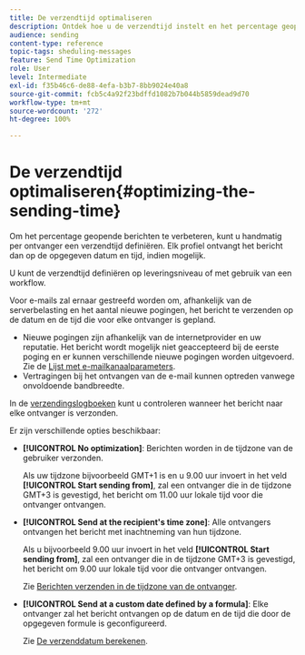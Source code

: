 ```yaml
---
title: De verzendtijd optimaliseren
description: Ontdek hoe u de verzendtijd instelt en het percentage geopende berichten verbetert.
audience: sending
content-type: reference
topic-tags: sheduling-messages
feature: Send Time Optimization
role: User
level: Intermediate
exl-id: f35b46c6-de88-4efa-b3b7-8bb9024e40a8
source-git-commit: fcb5c4a92f23bdffd1082b7b044b5859dead9d70
workflow-type: tm+mt
source-wordcount: '272'
ht-degree: 100%

---
```


# De verzendtijd optimaliseren{#optimizing-the-sending-time}

Om het percentage geopende berichten te verbeteren, kunt u handmatig per ontvanger een verzendtijd definiëren. Elk profiel ontvangt het bericht dan op de opgegeven datum en tijd, indien mogelijk.

U kunt de verzendtijd definiëren op leveringsniveau of met gebruik van een workflow.

Voor e-mails zal ernaar gestreefd worden om, afhankelijk van de serverbelasting en het aantal nieuwe pogingen, het bericht te verzenden op de datum en de tijd die voor elke ontvanger is gepland.

* Nieuwe pogingen zijn afhankelijk van de internetprovider en uw reputatie. Het bericht wordt mogelijk niet geaccepteerd bij de eerste poging en er kunnen verschillende nieuwe pogingen worden uitgevoerd. Zie de [Lijst met e-mailkanaalparameters](../../administration/using/configuring-email-channel.md).
* Vertragingen bij het ontvangen van de e-mail kunnen optreden vanwege onvoldoende bandbreedte.

In de [verzendingslogboeken](../../sending/using/monitoring-a-delivery.md#sending-logs) kunt u controleren wanneer het bericht naar elke ontvanger is verzonden.

Er zijn verschillende opties beschikbaar:

* **[!UICONTROL No optimization]**: Berichten worden in de tijdzone van de gebruiker verzonden.

  Als uw tijdzone bijvoorbeeld GMT+1 is en u 9.00 uur invoert in het veld **[!UICONTROL Start sending from]**, zal een ontvanger die in de tijdzone GMT+3 is gevestigd, het bericht om 11.00 uur lokale tijd voor die ontvanger ontvangen.

* **[!UICONTROL Send at the recipient's time zone]**: Alle ontvangers ontvangen het bericht met inachtneming van hun tijdzone.

  Als u bijvoorbeeld 9.00 uur invoert in het veld **[!UICONTROL Start sending from]**, zal een ontvanger die in de tijdzone GMT+3 is gevestigd, het bericht om 9.00 uur lokale tijd voor die ontvanger ontvangen.

  Zie [Berichten verzenden in de tijdzone van de ontvanger](../../sending/using/sending-messages-at-the-recipient-s-time-zone.md).

* **[!UICONTROL Send at a custom date defined by a formula]**: Elke ontvanger zal het bericht ontvangen op de datum en de tijd die door de opgegeven formule is geconfigureerd.

  Zie [De verzenddatum berekenen](../../sending/using/computing-the-sending-date.md).

